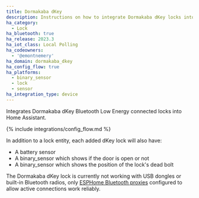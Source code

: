 ```yaml
---
title: Dormakaba dKey
description: Instructions on how to integrate Dormakaba dKey locks into Home Assistant.
ha_category:
  - Lock
ha_bluetooth: true
ha_release: 2023.3
ha_iot_class: Local Polling
ha_codeowners:
  - '@emontnemery'
ha_domain: dormakaba_dkey
ha_config_flow: true
ha_platforms:
  - binary_sensor
  - lock
  - sensor
ha_integration_type: device
---
```


Integrates Dormakaba dKey Bluetooth Low Energy connected locks into Home Assistant.

{% include integrations/config_flow.md %}

In addition to a lock entity, each added dKey lock will also have:
- A battery sensor
- A binary_sensor which shows if the door is open or not
- A binary_sensor which shows the position of the lock's dead bolt

<div class='note warning'>

The Dormakaba dKey lock is currently not working with USB dongles or built-in Bluetooth radios, only [ESPHome Bluetooth proxies](/integrations/bluetooth/#remote-adapters-bluetooth-proxies) configured to allow active connections work reliably.

</div>
